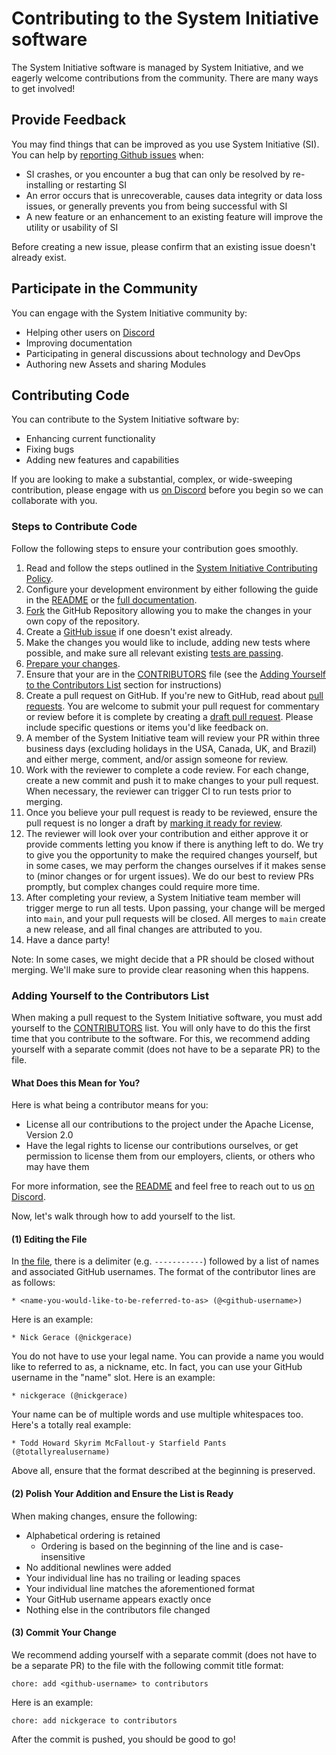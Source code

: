 # Contributing to the System Initiative software

The System Initiative software is managed by System Initiative, and we eagerly welcome contributions from the community.  There are many ways to get involved!

## Provide Feedback

You may find things that can be improved as you use System Initiative (SI).
You can help by [reporting Github issues](https://github.com/systeminit/si/issues) when:

* SI crashes, or you encounter a bug that can only be resolved by re-installing or restarting SI
* An error occurs that is unrecoverable, causes data integrity or data loss issues, or generally prevents you from being successful with SI
* A new feature or an enhancement to an existing feature will improve the utility or usability of SI

Before creating a new issue, please confirm that an existing issue doesn't already exist.  

## Participate in the Community

You can engage with the System Initiative community by:

* Helping other users on [Discord](https://discord.com/invite/system-init)
* Improving documentation
* Participating in general discussions about technology and DevOps
* Authoring new Assets and sharing Modules

## Contributing Code

You can contribute to the System Initiative software by:

* Enhancing current functionality
* Fixing bugs
* Adding new features and capabilities

If you are looking to make a substantial, complex, or wide-sweeping contribution, please engage with us [on Discord](https://discord.com/invite/system-init) before you begin so we can collaborate with you.

### Steps to Contribute Code

Follow the following steps to ensure your contribution goes smoothly.

1. Read and follow the steps outlined in the [System Initiative Contributing Policy](README.md#contributing).
1. Configure your development environment by either following the guide in the [README](README.md) or the [full documentation](docs/DEVELOPMENT_ENVIRONMENT.md).
1. [Fork](https://help.github.com/articles/working-with-forks/) the GitHub Repository allowing you to make the changes in your own copy of the repository.
1. Create a [GitHub issue](https://github.com/systeminit/si/issues) if one doesn't exist already.
1. Make the changes you would like to include, adding new tests where possible, and make sure all relevant existing [tests are passing](docs/RUNNING_RUST_TESTS.md).
1. [Prepare your changes](/docs/PREPARING_YOUR_CHANGES.md).
1. Ensure that your are in the [CONTRIBUTORS](CONTRIBUTORS.md) file (see the [Adding Yourself to the Contributors List](#adding-yourself-to-the-contributors-list) section for instructions)
1. Create a pull request on GitHub. If you're new to GitHub, read about [pull requests](https://help.github.com/articles/about-pull-requests/). You are welcome to submit your pull request for commentary or review before it is complete by creating a [draft pull request](https://help.github.com/en/articles/about-pull-requests#draft-pull-requests). Please include specific questions or items you'd like feedback on.
1. A member of the System Initiative team will review your PR within three business days (excluding holidays in the USA, Canada, UK, and Brazil) and either merge, comment, and/or assign someone for review.
1. Work with the reviewer to complete a code review. For each change, create a new commit and push it to make changes to your pull request. When necessary, the reviewer can trigger CI to run tests prior to merging.
1. Once you believe your pull request is ready to be reviewed, ensure the pull request is no longer a draft by [marking it ready for review](https://docs.github.com/en/pull-requests/collaborating-with-pull-requests/proposing-changes-to-your-work-with-pull-requests/changing-the-stage-of-a-pull-request).
1. The reviewer will look over your contribution and either approve it or provide comments letting you know if there is anything left to do. We try to give you the opportunity to make the required changes yourself, but in some cases, we may perform the changes ourselves if it makes sense to (minor changes or for urgent issues). We do our best to review PRs promptly, but complex changes could require more time.
1. After completing your review, a System Initiative team member will trigger merge to run all tests. Upon passing, your change will be merged into `main`, and your pull requests will be closed. All merges to `main` create a new release, and all final changes are attributed to you.
1. Have a dance party!

Note: In some cases, we might decide that a PR should be closed without merging. We'll make sure to provide clear reasoning when this happens.

### Adding Yourself to the Contributors List

When making a pull request to the System Initiative software, you must add yourself to the [CONTRIBUTORS](CONTRIBUTORS.md) list.
You will only have to do this the first time that you contribute to the software.
For this, we recommend adding yourself with a separate commit (does not have to be a separate PR) to the file.

#### What Does this Mean for You?

Here is what being a contributor means for you:

* License all our contributions to the project under the Apache License, Version 2.0
* Have the legal rights to license our contributions ourselves, or get permission to license them from our employers, clients, or others who may have them

For more information, see the [README](README.md) and feel free to reach out to us [on Discord](https://discord.com/invite/system-init).

Now, let's walk through how to add yourself to the list.

#### (1) Editing the File

In [the file](CONTRIBUTING.md), there is a delimiter (e.g. `-----------`) followed by a list of names and associated GitHub usernames.
The format of the contributor lines are as follows:

```
* <name-you-would-like-to-be-referred-to-as> (@<github-username>)
```

Here is an example:

```
* Nick Gerace (@nickgerace)
```

You do not have to use your legal name. 
You can provide a name you would like to referred to as, a nickname, etc.
In fact, you can use your GitHub username in the "name" slot.
Here is an example:

```
* nickgerace (@nickgerace)
```

Your name can be of multiple words and use multiple whitespaces too.
Here's a totally real example:

```
* Todd Howard Skyrim McFallout-y Starfield Pants (@totallyrealusername)
```

Above all, ensure that the format described at the beginning is preserved.

#### (2) Polish Your Addition and Ensure the List is Ready

When making changes, ensure the following:

- Alphabetical ordering is retained
  - Ordering is based on the beginning of the line and is case-insensitive
- No additional newlines were added
- Your individual line has no trailing or leading spaces
- Your individual line matches the aforementioned format
- Your GitHub username appears exactly once
- Nothing else in the contributors file changed

#### (3) Commit Your Change

We recommend adding yourself with a separate commit (does not have to be a separate PR) to the file with the following commit title format:

```
chore: add <github-username> to contributors
```

Here is an example:

```
chore: add nickgerace to contributors
```

After the commit is pushed, you should be good to go!